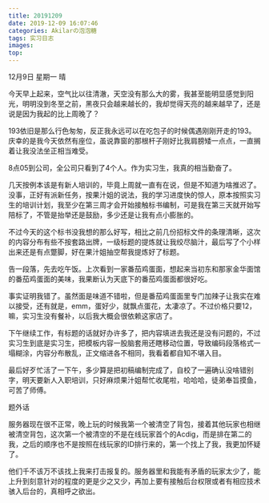 ```yaml
---
title: 20191209
date: 2019-12-09 16:07:46
categories: Akilarの泡泡糖
tags: 实习日志
images:
top:
---
```


12月9日 星期一 晴

今天早上起来，空气比以往清澈，天空没有那么大的雾，我甚至能明显感觉到阳光，明明没到冬至之前，黑夜只会越来越长的，我却觉得天亮的越来越早了，还是说是因为我起的比上周晚了？

193依旧是那么行色匆匆，反正我永远可以在吃包子的时候偶遇刚刚开走的193。庆幸的是我今天依然有座位，虽说靠窗的那根杆子刚好比我肩膀矮一点点，一直搁着让我没法坐正相当难受。

8点05到公司，全公司只看到了4个人。作为实习生，我真的相当勤奋了。

几天按例本该是有新人培训的，毕竟上周就一直有在说，但是不知道为啥推迟了。没事，正好有派新任务，按果汁姐的说法，我的学习进度快的惊人，原本按照实习生的培训计划，我至少在第三周才会开始接触标书编制，可是我在第三天就开始写陪标了，不管是抬举还是鼓励，多少还是让我有点小膨胀的。

不过今天的这个标书没我想的那么好写，相比之前几份招标文件的条理清晰，这次的内容分布有些不按套路出牌，一级标题的提炼就让我绞尽脑汁，最后写了个小样出来还是有点蹩脚，好在果汁姐抽空帮我提炼好了标题。

告一段落，先去吃午饭。上次看到一家番茄鸡蛋面，想起来当初东和那家金华面馆的番茄鸡蛋面的美味，我果断认为天底下的番茄鸡蛋面都很好吃。

事实证明我错了。虽然面是味道不错啦，但是番茄鸡蛋面里专门加辣子让我实在难以接受，还有就是，emm，蛋好少，就飘点蛋花，太凄凉了。不过价格只要12，嘛，实习生没有餐补，以后我大概会很依赖这家店了。

下午继续工作，有标题的话就好办许多了，把内容填进去我还是没有问题的，不过实习生到底是实习生，把模板内容一股脑套用还瞎移动位置，导致编码段落格式一塌糊涂，内容分布散乱，正文缩进各不相同，我看着都自知不堪入目。

最后好歹忙活了一下午，多少算是把初稿编制完成了，自校了一遍确认没啥错别字，明天要新人入职培训，只好麻烦果汁姐帮忙收尾啦，哈哈哈，徒弟奉旨摸鱼，可苦了师傅。

题外话

服务器现在很不正常，晚上玩的时候我第一个被清空了背包，接着其他玩家也相继被清空背包，这次第一个被清空的不是在线玩家首个的Acdig，而是排在第二的我，之后的顺序也不是按照在线玩家的ID排行来的，第一个找上了我，我更加怀疑了。

他们千不该万不该找上我来打击报复的。服务器里和我能有矛盾的玩家太少了，能上升到刻意针对的程度的更是少之又少，再加上要有接触后台权限或者有相应技术骇入后台的，真相呼之欲出。

